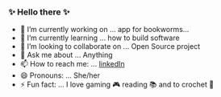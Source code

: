 ### ✨ Hello there ✨

- 🔭 I’m currently working on ... app for bookworms...
- 🌱 I’m currently learning ... how to build software
- 👯 I’m looking to collaborate on ... Open Source project
- 💬 Ask me about ... Anything
- 📫 How to reach me: ... [linkedIn]([https://www.linkedin.com/in/o-mozejko/])
- 😄 Pronouns: ... She/her
- ⚡ Fun fact: ... I love gaming 🎮 reading 📚 and to crochet 🧶

